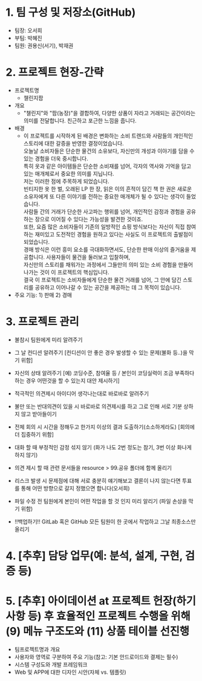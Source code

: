 # 1. 팀 구성 및 저장소(GitHub)
- 팀장: 오서희
- 부팀: 박혜진
- 팀원: 권용신(서기), 박재권

# 2. 프로젝트 현장-간략
- 프로젝트명
	- 챌린지팜
- 개요
	- "챌린지"와 "팜(농장)"을 결합하여, 다양한 상품이 자라고 거래되는 공간이라는 의미를 전달합니다. 친근하고 포근한 느낌을 줍니다.  
- 배경  
	- 이 프로젝트를 시작하게 된 배경은 변화하는 소비 트렌드와 사람들의 개인적인 스토리에 대한 갈증을 반영한 결정이었습니다.  
	오늘날 소비자들은 단순한 물건의 소유보다, 자신만의 개성과 이야기를 담을 수 있는 경험을 더욱 중시합니다.  
	특히 옷과 같은 아이템들은 단순한 소비재를 넘어, 각자의 역사와 기억을 담고 있는 매개체로서 중요한 의미를 지닙니다.  
	저는 이러한 점에 주목하게 되었습니다.  
	빈티지한 옷 한 벌, 오래된 LP 한 장, 읽은 이의 흔적이 담긴 책 한 권은 새로운 소유자에게 또 다른 이야기를 전하는 중요한 매개체가 될 수 있다는 생각이 들었습니다.  
	사람들 간의 거래가 단순한 사고파는 행위를 넘어, 개인적인 감정과 경험을 공유하는 장으로 이어질 수 있다는 가능성을 발견한 것이죠.  
	또한, 요즘 많은 소비자들이 기존의 일방적인 쇼핑 방식보다는 자신이 직접 참여하는 재미있고 도전적인 경험을 원하고 있다는 사실도 이 프로젝트의 출발점이 되었습니다.  
	경매 방식은 이런 흥미 요소를 극대화하면서도, 단순한 판매 이상의 즐거움을 제공합니다. 사용자들이 물건을 둘러보고 입찰하며,  
	자신만의 스토리를 채워가는 과정에서 그들만의 의미 있는 소비 경험을 만들어 나가는 것이 이 프로젝트의 핵심입니다.  
	결국 이 프로젝트는 소비자들에게 단순한 물건 거래를 넘어, 그 안에 담긴 스토리를 공유하고 이어나갈 수 있는 공간을 제공하는 데 그 목적이 있습니다.
- 주요 기능: 1) 판매 2) 경매

# 3. 프로젝트 관리
- 불참시 팀원에게 미리 알려주기
- 그 날 컨디션 알려주기 [컨디션이 안 좋은 경우 발생할 수 있는 문제(불화 등..)을 막기 위함]
- 자신의 상태 알려주기 [예) 코딩수준, 참여율 등 / 본인이 코딩실력이 조금 부족하다 하는 경우 어떤것을 할 수 있는지 대안 제시하기]
- 적극적인 의견제시 아이디어 생각나는대로 바로바로 알려주기
- 불만 또는 반대의견이 있을 시 바로바로 의견제시를 하고 그로 인해 서로 기분 상하지 않고 받아들이기
- 전체 회의 시 시간을 정해두고 한가지 이상의 결과 도출하기(소소하게라도) [회의에 더 집중하기 위함]
- 대화 할 때 부정적인 감정 섞지 않기 (화가 나도 2번 정도는 참기, 3번 이상 화나게 하지 않기)


- 의견 제시 할 때 관련 문서들을 resource > 99.공유 폴더에 함께 올리기
- 리스크 발생 시 문제점에 대해 서로 충분히 얘기해보고 결론이 나지 않는다면 투표를 통해 어떤 방향으로 갈지 정했으면 합니다(오서희)
- 파일 수정 전 팀원에게 본인이 어떤 작업을 할 것 인지 미리 알리기 (파일 손상을 막기 위함)
- !!백업하기!! GitLab 혹은 GitHub 모든 팀원이 한 곳에서 작업하고 그날 최종소스만 올리기

# 4. [추후] 담당 업무(예: 분석, 설계, 구현, 검증 등)

# 5. [추후] 아이데이션 at 프로젝트 헌장(하기 사항 등) 후 효율적인 프로젝트 수행을 위해 (9) 메뉴 구조도와 (11) 상품 테이블 선진행
- 팀프로젝트명과 개요
- 사용자와 영역로 구분하여 주요 기능(참고: 기본 안드로이드와 결제는 필수)
- 시스템 구성도와 개발 프레임워크
- Web 및 APP에 대한 디자인 시안(자체 vs. 템플릿)
